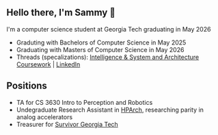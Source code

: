 ## Hello there, I'm Sammy 👋

I'm a computer science student at Georgia Tech graduating in May 2026
- Graduting with Bachelors of Computer Science in May 2025
- Graduating with Masters of Computer Science in May 2026
- Threads (specalizations): [Intelligence & System and Architecture](https://catalog.gatech.edu/programs/systems-architecture-intelligence-computer-science-bs/)
[Coursework](https://github.com/VirtualMe64/VirtualMe64/blob/main/coursework.md) | [LinkedIn](https://www.linkedin.com/in/sammytaubman/)

## Positions
- TA for CS 3630 Intro to Perception and Robotics
- Undegraduate Research Assistant in [HPArch](https://sites.gatech.edu/hparch/), researching parity in analog accelerators
- Treasurer for [Survivor Georgia Tech](https://sites.gatech.edu/hparch/)
